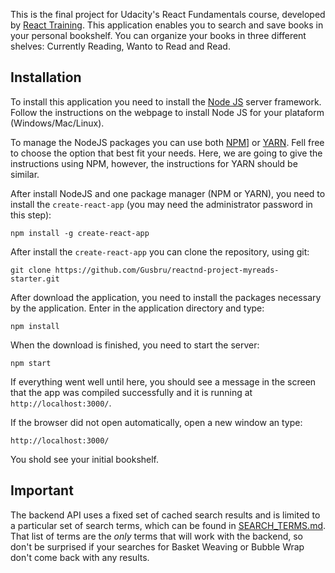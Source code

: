 This is the final project for Udacity's React Fundamentals course, developed by [React Training](https://reacttraining.com). This application enables you to search and save books in your personal bookshelf. You can organize your books in three different shelves: Currently Reading, Wanto to Read and Read.


## Installation
To install this application you need to install the [Node JS](https://nodejs.org) server framework. Follow the instructions on the webpage to install Node JS for your plataform (Windows/Mac/Linux).

To manage the NodeJS packages you can use both [NPM](https://www.npmjs.com/)] or [YARN](https://yarnpkg.com/). Fell free to choose the option that best fit your needs. Here, we are going to give the instructions using NPM, however, the instructions for YARN should be similar. 

After install NodeJS and one package manager (NPM or YARN), you need to install the `create-react-app` (you may need the administrator password in this step):

```
npm install -g create-react-app
```

After install the `create-react-app` you can clone the repository, using git:

```
git clone https://github.com/Gusbru/reactnd-project-myreads-starter.git
```

After download the application, you need to install the packages necessary by the application. Enter in the application directory and type:

```
npm install
```

When the download is finished, you need to start the server:

```
npm start
```

If everything went well until here, you should see a message in the screen that the app was compiled successfully and it is running at `http://localhost:3000/`. 

If the browser did not open automatically, open a new window an type:

```
http://localhost:3000/
```

You shold see your initial bookshelf.


## Important
The backend API uses a fixed set of cached search results and is limited to a particular set of search terms, which can be found in [SEARCH_TERMS.md](SEARCH_TERMS.md). That list of terms are the _only_ terms that will work with the backend, so don't be surprised if your searches for Basket Weaving or Bubble Wrap don't come back with any results. 

